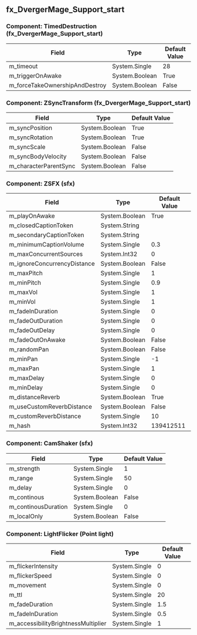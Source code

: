 ## fx_DvergerMage_Support_start

### Component: TimedDestruction (fx_DvergerMage_Support_start)

|Field|Type|Default Value|
|---|---|---|
|m_timeout|System.Single|28|
|m_triggerOnAwake|System.Boolean|True|
|m_forceTakeOwnershipAndDestroy|System.Boolean|False|

### Component: ZSyncTransform (fx_DvergerMage_Support_start)

|Field|Type|Default Value|
|---|---|---|
|m_syncPosition|System.Boolean|True|
|m_syncRotation|System.Boolean|True|
|m_syncScale|System.Boolean|False|
|m_syncBodyVelocity|System.Boolean|False|
|m_characterParentSync|System.Boolean|False|

### Component: ZSFX (sfx)

|Field|Type|Default Value|
|---|---|---|
|m_playOnAwake|System.Boolean|True|
|m_closedCaptionToken|System.String||
|m_secondaryCaptionToken|System.String||
|m_minimumCaptionVolume|System.Single|0.3|
|m_maxConcurrentSources|System.Int32|0|
|m_ignoreConcurrencyDistance|System.Boolean|False|
|m_maxPitch|System.Single|1|
|m_minPitch|System.Single|0.9|
|m_maxVol|System.Single|1|
|m_minVol|System.Single|1|
|m_fadeInDuration|System.Single|0|
|m_fadeOutDuration|System.Single|0|
|m_fadeOutDelay|System.Single|0|
|m_fadeOutOnAwake|System.Boolean|False|
|m_randomPan|System.Boolean|False|
|m_minPan|System.Single|-1|
|m_maxPan|System.Single|1|
|m_maxDelay|System.Single|0|
|m_minDelay|System.Single|0|
|m_distanceReverb|System.Boolean|True|
|m_useCustomReverbDistance|System.Boolean|False|
|m_customReverbDistance|System.Single|10|
|m_hash|System.Int32|139412511|

### Component: CamShaker (sfx)

|Field|Type|Default Value|
|---|---|---|
|m_strength|System.Single|1|
|m_range|System.Single|50|
|m_delay|System.Single|0|
|m_continous|System.Boolean|False|
|m_continousDuration|System.Single|0|
|m_localOnly|System.Boolean|False|

### Component: LightFlicker (Point light)

|Field|Type|Default Value|
|---|---|---|
|m_flickerIntensity|System.Single|0|
|m_flickerSpeed|System.Single|0|
|m_movement|System.Single|0|
|m_ttl|System.Single|20|
|m_fadeDuration|System.Single|1.5|
|m_fadeInDuration|System.Single|0.5|
|m_accessibilityBrightnessMultiplier|System.Single|1|

